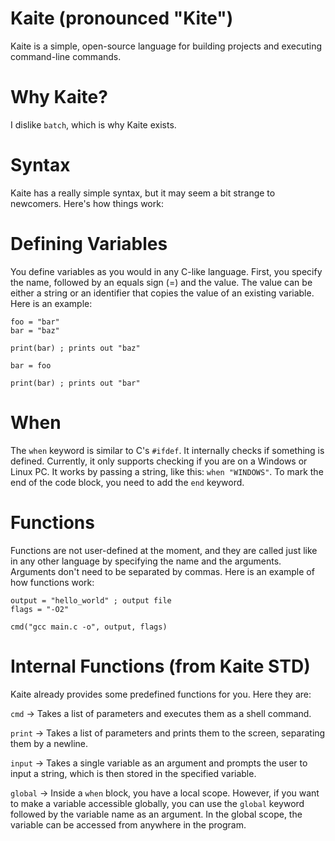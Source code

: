 # Kaite (pronounced "Kite")
Kaite is a simple, open-source language for building projects and executing command-line commands.

# Why Kaite?
I dislike `batch`, which is why Kaite exists.

# Syntax
Kaite has a really simple syntax, but it may seem a bit strange to newcomers. Here's how things work:

# Defining Variables
You define variables as you would in any C-like language. First, you specify the name, followed by an equals sign (=) and the value. The value can be either a string or an identifier that copies the value of an existing variable. Here is an example:

```
foo = "bar"
bar = "baz"

print(bar) ; prints out "baz"

bar = foo

print(bar) ; prints out "bar"
```

# When
The `when` keyword is similar to C's `#ifdef`. It internally checks if something is defined. Currently, it only supports checking if you are on a Windows or Linux PC. It works by passing a string, like this: `when "WINDOWS"`. To mark the end of the code block, you need to add the `end` keyword.

# Functions
Functions are not user-defined at the moment, and they are called just like in any other language by specifying the name and the arguments. Arguments don't need to be separated by commas. Here is an example of how functions work:
```
output = "hello_world" ; output file
flags = "-O2"

cmd("gcc main.c -o", output, flags)
```

# Internal Functions (from Kaite STD)
Kaite already provides some predefined functions for you. Here they are:

`cmd` -> Takes a list of parameters and executes them as a shell command.

`print` -> Takes a list of parameters and prints them to the screen, separating them by a newline.

`input` -> Takes a single variable as an argument and prompts the user to input a string, which is then stored in the specified variable.

`global` -> Inside a `when` block, you have a local scope. However, if you want to make a variable accessible globally, you can use the `global` keyword followed by the variable name as an argument. In the global scope, the variable can be accessed from anywhere in the program.
